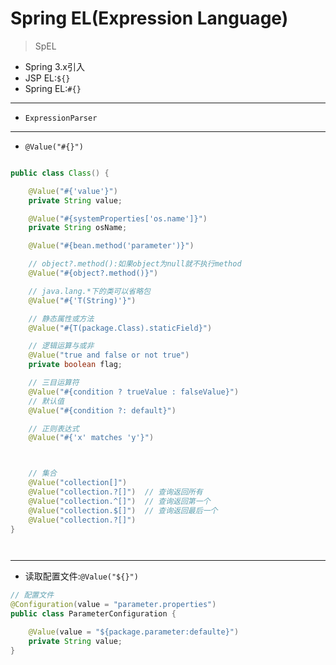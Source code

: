 # Spring EL(Expression Language)
> SpEL

- Spring 3.x引入
- JSP EL:`${}`
- Spring EL:`#{}`

---
- `ExpressionParser`
---
- `@Value("#{}")`
```java

public class Class() {

    @Value("#{'value'}")
    private String value;

    @Value("#{systemProperties['os.name']}")
    private String osName;

    @Value("#{bean.method('parameter')}")

    // object?.method():如果object为null就不执行method
    @Value("#{object?.method()}")

    // java.lang.*下的类可以省略包
    @Value("#{'T(String)'}")

    // 静态属性或方法
    @Value("#{T(package.Class).staticField}")

    // 逻辑运算与或非
    @Value("true and false or not true")
    private boolean flag;

    // 三目运算符
    @Value("#{condition ? trueValue : falseValue}")
    // 默认值
    @Value("#{condition ?: default}")

    // 正则表达式
    @Value("#{'x' matches 'y'}")



    // 集合
    @Value("collection[]")
    @Value("collection.?[]")  // 查询返回所有
    @Value("collection.^[]")  // 查询返回第一个
    @Value("collection.$[]")  // 查询返回最后一个
    @Value("collection.?[]")
}




```


---
- 读取配置文件:`@Value("${}")`
```java
// 配置文件
@Configuration(value = "parameter.properties")
public class ParameterConfiguration {

    @Value(value = "${package.parameter:defaulte}")
    private String value;
}

```


